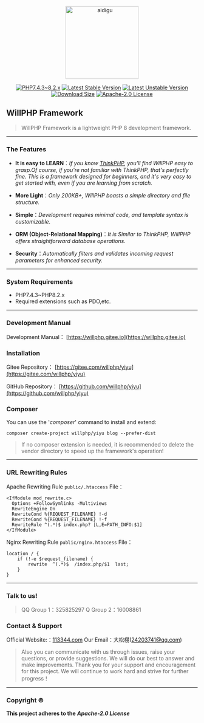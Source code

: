 <p align="center">
    <a href="https://github.com/willphp/yiyu">
        <img src="https://avatars.githubusercontent.com/u/94844305?v=4" width="192" alt="aidigu" />
    </a>
</p>
<p align="center">
    <a href="https://github.com/willphp/yiyu"><img src="https://img.shields.io/badge/PHP-7.4.3~8.2.x-blue?style=for-the-badge&color=%238d4bbb" alt="PHP7.4.3~8.2.x"></a>
    <a href="https://github.com/willphp/yiyu"><img src="https://img.shields.io/badge/STABLE-4.7.1-blue?style=for-the-badge&color=%230aa344" alt="Latest Stable Version"></a>
    <a href="hhttps://github.com/willphp/yiyu"><img src="https://img.shields.io/badge/UNSTABLE-4.7.x--DEV-blue?style=for-the-badge&color=%23ff0097" alt="Latest Unstable Version"></a>
    <a href="https://github.com/willphp/yiyu"><img src="https://img.shields.io/badge/SIZE-124KB-blue?style=for-the-badge&color=%23f0c239" alt="Download Size"></a>
    <a href="https://raw.githubusercontent.com/lty628/aidigu/master/LICENSE"><img src="https://img.shields.io/badge/LICENSE-Apache--2.0-blue?style=for-the-badge&color=%23FF0000" alt="Apache-2.0 License"></a>
</p>

## WillPHP Framework

>WillPHP Framework is a lightweight PHP 8 development framework.
---
### The Features

- **It is easy to LEARN**：*If you know  <a href="https://github.com/top-think/think">ThinkPHP</a>, you'll find WillPHP easy to grasp.Of course, if you're not familiar with ThinkPHP, that's perfectly fine. This is a framework designed for beginners, and it's very easy to get started with, even if you are learning from scratch.*
  
- **More Light**：*Only 200KB+, WillPHP boasts a simple directory and file structure.*
  
- **Simple**：*Development requires minimal code, and template syntax is customizable.*
  
- **ORM (Object-Relational Mapping)**：*It is Similar to ThinkPHP, WillPHP offers straightforward database operations.*
  
- **Security**：*Automatically filters and validates incoming request parameters for enhanced security.*
---
### System Requirements

- PHP7.4.3~PHP8.2.x
- Required extensions such as PDO,etc.
---
### Development Manual

Development Manual： [https://willphp.gitee.io](https://willphp.gitee.io)

### Installation

Gitee Repository： [https://gitee.com/willphp/yiyu](https://gitee.com/willphp/yiyu)

GitHub Repository： [https://github.com/willphp/yiyu](https://github.com/willphp/yiyu)

### Composer

You can use the '*composer*' command to install and extend:

    composer create-project willphp/yiyu blog --prefer-dist

> If no composer extension is needed, it is recommended to delete the vendor directory to speed up the framework's operation!
---
### URL Rewriting Rules

Apache Rewriting Rule `public/.htaccess` File：

```
<IfModule mod_rewrite.c>
  Options +FollowSymlinks -Multiviews
  RewriteEngine On
  RewriteCond %{REQUEST_FILENAME} !-d
  RewriteCond %{REQUEST_FILENAME} !-f
  RewriteRule ^(.*)$ index.php? [L,E=PATH_INFO:$1]
</IfModule>
```

Nginx Rewriting Rule `public/nginx.htaccess` File：

```
location / {
	if (!-e $request_filename) {
		rewrite  ^(.*)$  /index.php/$1  last;
	}
}
```
---
### Talk to us!

>QQ Group 1：325825297 Q Group 2：16008861

### Contact & Support

Official Website:：[113344.com](http://www.113344.com) Our Email：大松栩(24203741@qq.com) 

>Also you can communicate with us through issues, raise your questions, or provide suggestions. We will do our best to answer and make improvements.  Thank you for your support and encouragement for this project. We will continue to work hard and strive for further progress！
---
### Copyright ©
**This project adheres to the** ***Apache-2.0 License***
